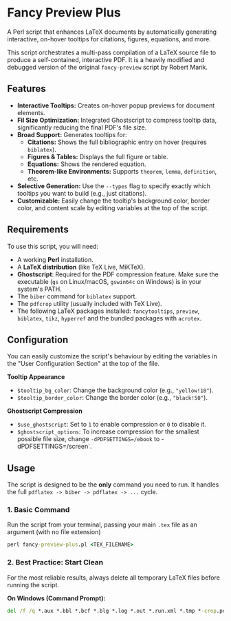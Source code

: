 # Fancy Preview Plus

A Perl script that enhances LaTeX documents by automatically generating interactive, on-hover tooltips for citations, figures, equations, and more.

This script orchestrates a multi-pass compilation of a LaTeX source file to produce a self-contained, interactive PDF. It is a heavily modified and debugged version of the original `fancy-preview` script by Robert Marik.

## Features

* **Interactive Tooltips:** Creates on-hover popup previews for document elements.
* **Fil Size Optimization:** Integrated Ghostscript to compress tooltip data, significantly reducing the final PDF's file size.
* **Broad Support:** Generates tooltips for:
    * **Citations:** Shows the full bibliographic entry on hover (requires `biblatex`).
    * **Figures & Tables:** Displays the full figure or table.
    * **Equations:** Shows the rendered equation.
    * **Theorem-like Environments:** Supports `theorem`, `lemma`, `definition`, etc.
* **Selective Generation:** Use the `--types` flag to specify exactly which tooltips you want to build (e.g., just citations).
* **Customizable:** Easily change the tooltip's background color, border color, and content scale by editing variables at the top of the script.

## Requirements

To use this script, you will need:
* A working **Perl** installation.
* A **LaTeX distribution** (like TeX Live, MiKTeX).
* **Ghostscript**: Required for the PDF compression feature. Make sure the executable (`gs` on Linux/macOS, `gswin64c` on Windows) is in your system's PATH.
* The `biber` command for `biblatex` support.
* The `pdfcrop` utility (usually included with TeX Live).
* The following LaTeX packages installed: `fancytooltips`, `preview`, `biblatex`, `tikz`, `hyperref` and the bundled packages with `acrotex`.

## Configuration

You can easily customize the script's behaviour by editing the variables in the "User Configuration Section" at the top of the file.

**Tooltip Appearance**
* `$tooltip_bg_color`: Change the background color (e.g., `"yellow!10"`).
* `$tooltip_border_color`: Change the border color (e.g., `"black!50"`).

**Ghostscript Compression**
* `$use_ghostscript`: Set to `1` to enable compression or `0` to disable it.
* `$ghostscript_options`: To increase compression for the smallest possible file size, change `-dPDFSETTINGS=/ebook` to -dPDFSETTINGS=/screen`.

## Usage

The script is designed to be the **only** command you need to run. It handles the full `pdflatex -> biber -> pdflatex -> ...` cycle.

### 1. Basic Command

Run the script from your terminal, passing your main `.tex` file as an argument (with no file extension)
```cmd
perl fancy-preview-plus.pl <TEX_FILENAME>
```

### 2. Best Practice: Start Clean

For the most reliable results, always delete all temporary LaTeX files before running the script.

**On Windows (Command Prompt):**
```cmd
del /f /q *.aux *.bbl *.bcf *.blg *.log *.out *.run.xml *.tmp *-crop.pdf minimal.*
```
